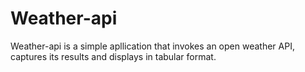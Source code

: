 # Weather-api
  Weather-api is a simple apllication that invokes an open weather API, captures its results and displays in tabular format.
 
  
